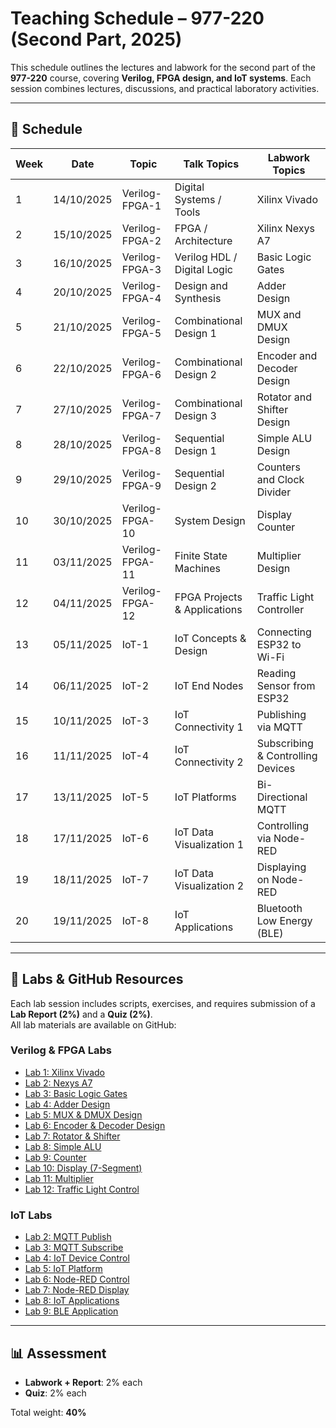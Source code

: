 # Teaching Schedule – 977-220 (Second Part, 2025)

This schedule outlines the lectures and labwork for the second part of the **977-220** course, covering **Verilog, FPGA design, and IoT systems**. Each session combines lectures, discussions, and practical laboratory activities.

---

## 📅 Schedule

| Week | Date       | Topic            | Talk Topics                    | Labwork Topics                  |
|------|------------|------------------|--------------------------------|---------------------------------|
| 1    | 14/10/2025 | Verilog-FPGA-1   | Digital Systems / Tools        | Xilinx Vivado                   |
| 2    | 15/10/2025 | Verilog-FPGA-2   | FPGA / Architecture            | Xilinx Nexys A7                 |
| 3    | 16/10/2025 | Verilog-FPGA-3   | Verilog HDL / Digital Logic    | Basic Logic Gates               |
| 4    | 20/10/2025 | Verilog-FPGA-4   | Design and Synthesis           | Adder Design                    |
| 5    | 21/10/2025 | Verilog-FPGA-5   | Combinational Design 1         | MUX and DMUX Design             |
| 6    | 22/10/2025 | Verilog-FPGA-6   | Combinational Design 2         | Encoder and Decoder Design      |
| 7    | 27/10/2025 | Verilog-FPGA-7   | Combinational Design 3         | Rotator and Shifter Design      |
| 8    | 28/10/2025 | Verilog-FPGA-8   | Sequential Design 1            | Simple ALU Design               |
| 9    | 29/10/2025 | Verilog-FPGA-9   | Sequential Design 2            | Counters and Clock Divider      |
| 10   | 30/10/2025 | Verilog-FPGA-10  | System Design                  | Display Counter                 |
| 11   | 03/11/2025 | Verilog-FPGA-11  | Finite State Machines          | Multiplier Design               |
| 12   | 04/11/2025 | Verilog-FPGA-12  | FPGA Projects & Applications   | Traffic Light Controller        |
| 13   | 05/11/2025 | IoT-1            | IoT Concepts & Design          | Connecting ESP32 to Wi-Fi       |
| 14   | 06/11/2025 | IoT-2            | IoT End Nodes                  | Reading Sensor from ESP32       |
| 15   | 10/11/2025 | IoT-3            | IoT Connectivity 1             | Publishing via MQTT             |
| 16   | 11/11/2025 | IoT-4            | IoT Connectivity 2             | Subscribing & Controlling Devices|
| 17   | 13/11/2025 | IoT-5            | IoT Platforms                  | Bi-Directional MQTT             |
| 18   | 17/11/2025 | IoT-6            | IoT Data Visualization 1       | Controlling via Node-RED        |
| 19   | 18/11/2025 | IoT-7            | IoT Data Visualization 2       | Displaying on Node-RED          |
| 20   | 19/11/2025 | IoT-8            | IoT Applications               | Bluetooth Low Energy (BLE)      |

---

## 🧪 Labs & GitHub Resources

Each lab session includes scripts, exercises, and requires submission of a **Lab Report (2%)** and a **Quiz (2%)**.  
All lab materials are available on GitHub:

### Verilog & FPGA Labs
- [Lab 1: Xilinx Vivado](https://github.com/komsan-k/verilog-fpga-lab-series/tree/main/lab_1_Xilinx_Vivado)  
- [Lab 2: Nexys A7](https://github.com/komsan-k/verilog-fpga-lab-series/tree/main/Lab_2_Nexys_A7)  
- [Lab 3: Basic Logic Gates](https://github.com/komsan-k/verilog-fpga-lab-series/tree/main/Lab_3_Basic_Gates)  
- [Lab 4: Adder Design](https://github.com/komsan-k/verilog-fpga-lab-series/tree/main/Lab_4_Adder)  
- [Lab 5: MUX & DMUX Design](https://github.com/komsan-k/verilog-fpga-lab-series/tree/main/Lab_5_MUX-DMUX)  
- [Lab 6: Encoder & Decoder Design](https://github.com/komsan-k/verilog-fpga-lab-series/tree/main/Lab_6_Encoder_Decoder)  
- [Lab 7: Rotator & Shifter](https://github.com/komsan-k/verilog-fpga-lab-series/tree/main/Lab_7_Rotator_Shifter)  
- [Lab 8: Simple ALU](https://github.com/komsan-k/verilog-fpga-lab-series/tree/main/Lab_8_Simple_ALU)  
- [Lab 9: Counter](https://github.com/komsan-k/verilog-fpga-lab-series/tree/main/Lab_9_Counter)  
- [Lab 10: Display (7-Segment)](https://github.com/komsan-k/verilog-fpga-lab-series/tree/main/Lab_10_Display_7Segment)  
- [Lab 11: Multiplier](https://github.com/komsan-k/verilog-fpga-lab-series/tree/main/Lab_11_Multiplier)  
- [Lab 12: Traffic Light Control](https://github.com/komsan-k/verilog-fpga-lab-series/tree/main/Lab_13_Traffic_Control)  

### IoT Labs
- [Lab 2: MQTT Publish](https://github.com/komsan-k/977-220/tree/main/iot/lab-02)  
- [Lab 3: MQTT Subscribe](https://github.com/komsan-k/977-220/tree/main/iot/lab-03)  
- [Lab 4: IoT Device Control](https://github.com/komsan-k/977-220/tree/main/iot/lab-04)  
- [Lab 5: IoT Platform](https://github.com/komsan-k/977-220/tree/main/iot/lab-05)  
- [Lab 6: Node-RED Control](https://github.com/komsan-k/977-220/tree/main/iot/lab-06)  
- [Lab 7: Node-RED Display](https://github.com/komsan-k/977-220/tree/main/iot/lab-07)  
- [Lab 8: IoT Applications](https://github.com/komsan-k/977-220/tree/main/iot/lab-08)  
- [Lab 9: BLE Application](https://github.com/komsan-k/977-220/tree/main/iot/lab-09)  

---

## 📊 Assessment

- **Labwork + Report**: 2% each  
- **Quiz**: 2% each  

Total weight: **40%**  

